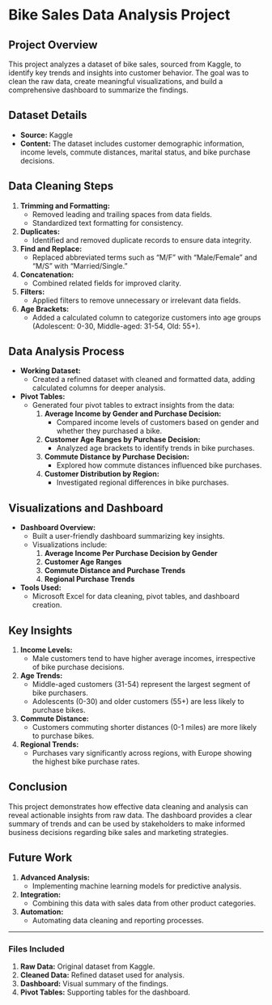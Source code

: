
# Bike Sales Data Analysis Project

## Project Overview
This project analyzes a dataset of bike sales, sourced from Kaggle, to identify key trends and insights into customer behavior. The goal was to clean the raw data, create meaningful visualizations, and build a comprehensive dashboard to summarize the findings.

## Dataset Details
- **Source:** Kaggle
- **Content:** The dataset includes customer demographic information, income levels, commute distances, marital status, and bike purchase decisions.

## Data Cleaning Steps
1. **Trimming and Formatting:**
   - Removed leading and trailing spaces from data fields.
   - Standardized text formatting for consistency.
2. **Duplicates:**
   - Identified and removed duplicate records to ensure data integrity.
3. **Find and Replace:**
   - Replaced abbreviated terms such as “M/F” with “Male/Female” and “M/S” with “Married/Single.”
4. **Concatenation:**
   - Combined related fields for improved clarity.
5. **Filters:**
   - Applied filters to remove unnecessary or irrelevant data fields.
6. **Age Brackets:**
   - Added a calculated column to categorize customers into age groups (Adolescent: 0-30, Middle-aged: 31-54, Old: 55+).

## Data Analysis Process
- **Working Dataset:**
  - Created a refined dataset with cleaned and formatted data, adding calculated columns for deeper analysis.
- **Pivot Tables:**
  - Generated four pivot tables to extract insights from the data:
    1. **Average Income by Gender and Purchase Decision:**
       - Compared income levels of customers based on gender and whether they purchased a bike.
    2. **Customer Age Ranges by Purchase Decision:**
       - Analyzed age brackets to identify trends in bike purchases.
    3. **Commute Distance by Purchase Decision:**
       - Explored how commute distances influenced bike purchases.
    4. **Customer Distribution by Region:**
       - Investigated regional differences in bike purchases.

## Visualizations and Dashboard
- **Dashboard Overview:**
  - Built a user-friendly dashboard summarizing key insights.
  - Visualizations include:
    1. **Average Income Per Purchase Decision by Gender**
    2. **Customer Age Ranges**
    3. **Commute Distance and Purchase Trends**
    4. **Regional Purchase Trends**
- **Tools Used:**
  - Microsoft Excel for data cleaning, pivot tables, and dashboard creation.

## Key Insights
1. **Income Levels:**
   - Male customers tend to have higher average incomes, irrespective of bike purchase decisions.
2. **Age Trends:**
   - Middle-aged customers (31-54) represent the largest segment of bike purchasers.
   - Adolescents (0-30) and older customers (55+) are less likely to purchase bikes.
3. **Commute Distance:**
   - Customers commuting shorter distances (0-1 miles) are more likely to purchase bikes.
4. **Regional Trends:**
   - Purchases vary significantly across regions, with Europe showing the highest bike purchase rates.

## Conclusion
This project demonstrates how effective data cleaning and analysis can reveal actionable insights from raw data. The dashboard provides a clear summary of trends and can be used by stakeholders to make informed business decisions regarding bike sales and marketing strategies.

## Future Work
1. **Advanced Analysis:**
   - Implementing machine learning models for predictive analysis.
2. **Integration:**
   - Combining this data with sales data from other product categories.
3. **Automation:**
   - Automating data cleaning and reporting processes.

---

### Files Included
1. **Raw Data:** Original dataset from Kaggle.
2. **Cleaned Data:** Refined dataset used for analysis.
3. **Dashboard:** Visual summary of the findings.
4. **Pivot Tables:** Supporting tables for the dashboard.



